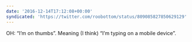 ```yaml
---
date: '2016-12-14T17:12:08+00:00'
syndicated: 'https://twitter.com/roobottom/status/809085827850629129'
---
```

OH: “I’m on thumbs”. Meaning (I think) “I’m typing on a mobile device”.
